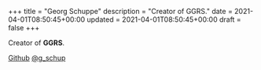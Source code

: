 +++
title = "Georg Schuppe"
description = "Creator of GGRS."
date = 2021-04-01T08:50:45+00:00
updated = 2021-04-01T08:50:45+00:00
draft = false
+++

Creator of **GGRS**.

[Github](https://github.com/gschup)
[@g_schup](https://twitter.com/g_schup)
